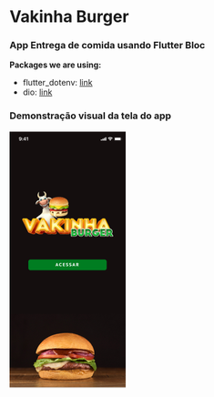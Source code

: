 # Vakinha Burger 
### App Entrega de comida usando Flutter Bloc 


**Packages we are using:**

- flutter_dotenv: [link](https://pub.dev/packages/flutter_dotenv)
- dio: [link](https://pub.dev/packages/dio)

### Demonstração visual da tela do app

![App UI](prints/01.png)
